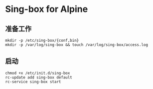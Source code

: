 # Sing-box for Alpine

## 准备工作

```shell
mkdir -p /etc/sing-box/{conf,bin}
mkdir -p /var/log/sing-box && touch /var/log/sing-box/access.log
```

## 启动

```shell
chmod +x /etc/init.d/sing-box
rc-update add sing-box default
rc-service sing-box start
```